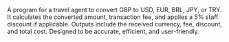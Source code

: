 A program for a travel agent to convert GBP to USD, EUR, BRL, JPY, or TRY. It calculates the converted amount, transaction fee, and applies a 5% staff discount if applicable. Outputs include the received currency, fee, discount, and total cost. Designed to be accurate, efficient, and user-friendly.
